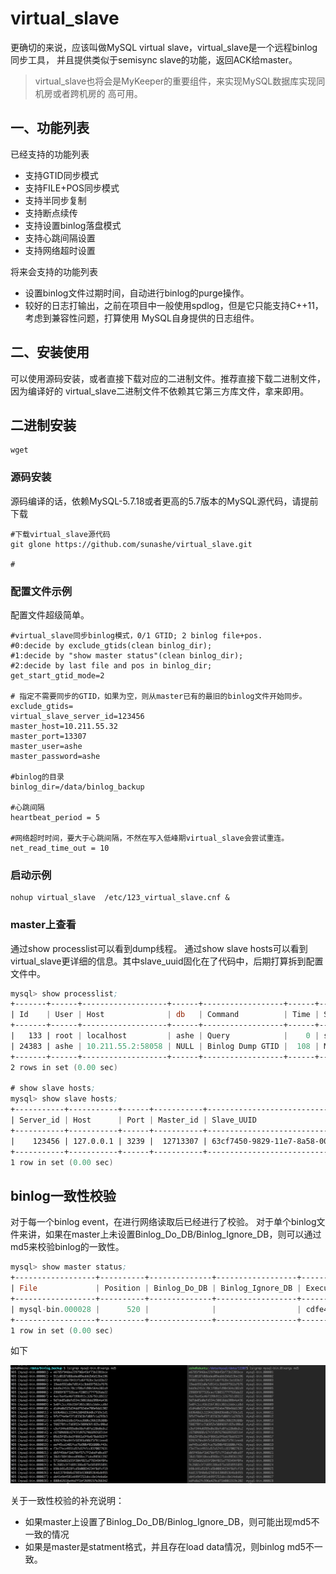 # virtual_slave

更确切的来说，应该叫做MySQL virtual slave，virtual_slave是一个远程binlog同步工具，
并且提供类似于semisync slave的功能，返回ACK给master。
> virtual_slave也将会是MyKeeper的重要组件，来实现MySQL数据库实现同机房或者跨机房的
高可用。

## 一、功能列表

已经支持的功能列表
- 支持GTID同步模式
- 支持FILE+POS同步模式
- 支持半同步复制
- 支持断点续传
- 支持设置binlog落盘模式
- 支持心跳间隔设置
- 支持网络超时设置

将来会支持的功能列表

- 设置binlog文件过期时间，自动进行binlog的purge操作。
- 较好的日志打输出，之前在项目中一般使用spdlog，但是它只能支持C++11，考虑到兼容性问题，打算使用
MySQL自身提供的日志组件。

## 二、安装使用

可以使用源码安装，或者直接下载对应的二进制文件。推荐直接下载二进制文件，因为编译好的
virtual_slave二进制文件不依赖其它第三方库文件，拿来即用。

## 二进制安装

```$xslt
wget 
```


### 源码安装
源码编译的话，依赖MySQL-5.7.18或者更高的5.7版本的MySQL源代码，请提前下载

```$xslt
#下载virtual_slave源代码
git glone https://github.com/sunashe/virtual_slave.git

#
```

### 配置文件示例

配置文件超级简单。

```$xslt
#virtual_slave同步binlog模式，0/1 GTID; 2 binlog file+pos.
#0:decide by exclude_gtids(clean binlog_dir);
#1:decide by "show master status"(clean binlog_dir);
#2:decide by last file and pos in binlog_dir;
get_start_gtid_mode=2

# 指定不需要同步的GTID，如果为空，则从master已有的最旧的binlog文件开始同步。
exclude_gtids=
virtual_slave_server_id=123456
master_host=10.211.55.32
master_port=13307
master_user=ashe
master_password=ashe

#binlog的目录
binlog_dir=/data/binlog_backup

#心跳间隔
heartbeat_period = 5

#网络超时时间，要大于心跳间隔，不然在写入低峰期virtual_slave会尝试重连。
net_read_time_out = 10
```

### 启动示例
```$xslt
nohup virtual_slave  /etc/123_virtual_slave.cnf &
```

### master上查看
通过show processlist可以看到dump线程。
通过show slave hosts可以看到virtual_slave更详细的信息。其中slave_uuid固化在了代码中，后期打算拆到配置文件中。
```asm
mysql> show processlist;
+-------+------+-------------------+------+------------------+------+---------------------------------------------------------------+------------------+
| Id    | User | Host              | db   | Command          | Time | State                                                         | Info             |
+-------+------+-------------------+------+------------------+------+---------------------------------------------------------------+------------------+
|   133 | root | localhost         | ashe | Query            |    0 | starting                                                      | show processlist |
| 24383 | ashe | 10.211.55.2:58058 | NULL | Binlog Dump GTID |  108 | Master has sent all binlog to slave; waiting for more updates | NULL             |
+-------+------+-------------------+------+------------------+------+---------------------------------------------------------------+------------------+
2 rows in set (0.00 sec)

# show slave hosts;
mysql> show slave hosts;
+-----------+-----------+------+-----------+--------------------------------------+
| Server_id | Host      | Port | Master_id | Slave_UUID                           |
+-----------+-----------+------+-----------+--------------------------------------+
|    123456 | 127.0.0.1 | 3239 |  12713307 | 63cf7450-9829-11e7-8a58-000c2985ca33 |
+-----------+-----------+------+-----------+--------------------------------------+
1 row in set (0.00 sec)

```


## binlog一致性校验
对于每一个binlog event，在进行网络读取后已经进行了校验。
对于单个binlog文件来讲，如果在master上未设置Binlog_Do_DB/Binlog_Ignore_DB，则可以通过md5来校验binlog的一致性。
```asm
mysql> show master status;
+------------------+----------+--------------+------------------+-------------------------------------------------+
| File             | Position | Binlog_Do_DB | Binlog_Ignore_DB | Executed_Gtid_Set                               |
+------------------+----------+--------------+------------------+-------------------------------------------------+
| mysql-bin.000028 |      520 |              |                  | cdfe45e6-c227-11e8-abf5-001c42bf9720:1-178:1000 |
+------------------+----------+--------------+------------------+-------------------------------------------------+
1 row in set (0.00 sec)
```

如下

![binlog_md5](./image/binlog_md5.png)

关于一致性校验的补充说明：
- 如果master上设置了Binlog_Do_DB/Binlog_Ignore_DB，则可能出现md5不一致的情况
- 如果是master是statment格式，并且存在load data情况，则binlog md5不一致。